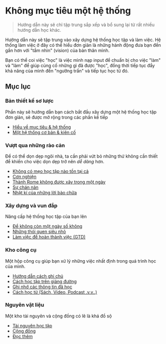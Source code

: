 # Không mục tiêu một hệ thống

> Hướng dẫn này sẽ chỉ tập trung sắp xếp và bổ sung lại từ rất nhiều hướng dẫn học khác.

Hướng dẫn này sẽ tập trung vào xây dựng hệ thống học tập và làm việc. Hệ thống làm việc ở đây có thể hiểu đơn giản là những hành động đưa bạn đến gần hơn với "tầm nhìn" (vision) của bản thân mình.

Bạn có thể coi việc "học" là việc mình nạp input để chuẩn bị cho việc "làm" và "làm" để giúp củng cố những gì đã được "học", đồng thời tiếp tục đẩy khả năng của mình đến "ngưỡng trần" và tiếp tục học từ đó.

## Mục lục

### Bản thiết kế sơ lược
Phần này sẽ hướng dẫn bạn cách bắt đầu xây dựng một hệ thống học tập đơn giản, sẽ được mở rộng trong các phần kế tiếp

- [Hiểu về mục tiêu & hệ thống](bai-viet/he-thong-muc-tieu.md)
- [Một hệ thống cơ bản & kiên cố](bai-viet/mot-he-thong.md)

### Vượt qua những rào cản
Để có thể dọn dẹp ngôi nhà, ta cần phải vứt bỏ những thứ không cần thiết để khiến cho việc dọn dẹp trở nên _dễ dàng_ hơn.

- [Không có mẹo học tập nào tồn tại cả](bai-viet/khong-co-meo.md)
- [Cơn nghiện](bai-viet/nghien.md)
- [Thành Rome không được xây trong một ngày](bai-viet/kien-dinh.md)
- [Sự chán nản](bai-viet/su-chan-nan.md)
- [Nhật kí của những lời bào chữa](bai-viet/excuse-journal.md)

### Xây dựng và vun đắp
Nâng cấp hệ thống học tập của bạn lên

- [Để không còn một ngày số không](bai-viet/non-zero-day.md)
- [Những thói quen siêu nhỏ](bai-viet/thoi-quen-nho.md)
- [Làm việc để hoàn thành việc (GTD)](bai-viet/hoan-thanh-viec.md)

### Kho công cụ
Một hộp công cụ giúp bạn xử lý những việc nhất định trong quá trình học của mình.

- [Hướng dẫn cách ghi chú](bai-viet/ghi-chu.md)
- [Cách học tập trên giảng đường](bai-viet/hoc-tren-giang-duong.md)
- [Ghi nhớ các thông tin đã học](bai-viet/ghi-nho.md)
- [Cách học từ (Sách, Video, Podcast .v.v..)](bai-viet/cach-hoc-tu.md)

### Nguyên vật liệu
Một kho tài nguyên và cộng đồng có lẽ là khá đồ sộ

- [Tài nguyên học tập](bai-viet/tai-nguyen.md)
- [Cộng đồng](bai-viet/cong-dong.md)
- [Đọc thêm](bai-viet/doc-them.md)
